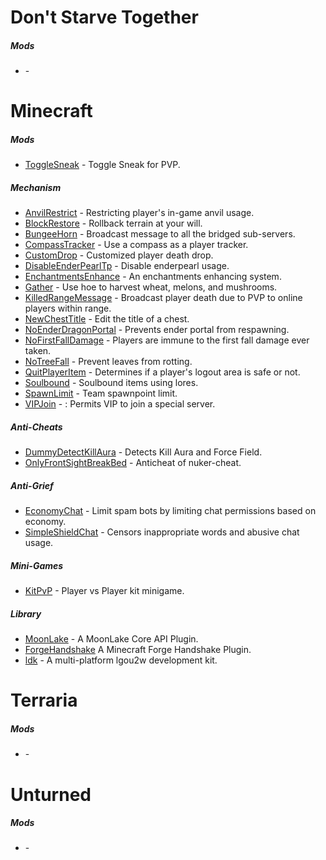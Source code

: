 # Don't Starve Together
##### Mods
- []() - 

# Minecraft
##### Mods
- [ToggleSneak](https://github.com/PixelTimeNet/ToggleSneak) - Toggle Sneak for PVP.

##### Mechanism
- [AnvilRestrict](https://github.com/PixelTimeNet/AnvilRestrict) - Restricting player's in-game anvil usage.
- [BlockRestore](https://github.com/PixelTimeNet/BlockRestore) - Rollback terrain at your will.
- [BungeeHorn](https://github.com/lgou2w/BungeeHorn) - Broadcast message to all the bridged sub-servers.
- [CompassTracker](https://github.com/PixelTimeNet/CompassTracker) - Use a compass as a player tracker.
- [CustomDrop](https://github.com/PixelTimeNet/CustomDrop) -  Customized player death drop.
- [DisableEnderPearlTp](https://github.com/PixelTimeNet/DisableEnderPearlTp) - Disable enderpearl usage.
- [EnchantmentsEnhance](https://github.com/PixelTimeNet/EnchantmentsEnhance) -  An enchantments enhancing system.
- [Gather](https://github.com/PixelTimeNet/MineZAddon-Gather) - Use hoe to harvest wheat, melons, and mushrooms.
- [KilledRangeMessage](https://github.com/PixelTimeNet/MineZAddon-KilledRangeMessage) - Broadcast player death due to PVP to online players within range.
- [NewChestTitle](https://github.com/PixelTimeNet/NewChestTitle) - Edit the title of a chest.
- [NoEnderDragonPortal](https://github.com/PixelTimeNet/NoEnderDragonPortal) - Prevents ender portal from respawning.
- [NoFirstFallDamage](https://github.com/PixelTimeNet/NoFirstFallDamage) - Players are immune to the first fall damage ever taken.
- [NoTreeFall](https://github.com/PixelTimeNet/MineZAddon-NoTreeFall) - Prevent leaves from rotting.
- [QuitPlayerItem](https://github.com/PixelTimeNet/MineZAddon-QuitPlayerItem) - Determines if a player's logout area is safe or not.
- [Soulbound](https://github.com/PixelTimeNet/MineZAddon-Soulbound) -  Soulbound items using lores.
- [SpawnLimit](https://github.com/PixelTimeNet/BedwarsRel-SpawnLimit) - Team spawnpoint limit.
- [VIPJoin](https://github.com/PixelTimeNet/MineZAddon-VIPJoin) - : Permits VIP to join a special server.

##### Anti-Cheats
- [DummyDetectKillAura](https://github.com/PixelTimeNet/DummyDetectKillAura) - Detects Kill Aura and Force Field.
- [OnlyFrontSightBreakBed](https://github.com/PixelTimeNet/BedwarsRel-OnlyFrontSightBreakBed) - Anticheat of nuker-cheat.

##### Anti-Grief
- [EconomyChat](https://github.com/PixelTimeNet/EconomyChat) - Limit spam bots by limiting chat permissions based on economy.
- [SimpleShieldChat](https://github.com/PixelTimeNet/SimpleShieldChat) - Censors inappropriate words and abusive chat usage. 

##### Mini-Games
- [KitPvP](https://github.com/McMoonLakeDev/KitPvP) - Player vs Player kit minigame. 

##### Library
- [MoonLake](https://github.com/PixelTimeNet/MoonLake) - A MoonLake Core API Plugin.
- [ForgeHandshake](https://github.com/McMoonLakeDev/ForgeHandshake) A Minecraft Forge Handshake Plugin.
- [ldk](https://github.com/lgou2w/ldk) - A multi-platform lgou2w development kit.

# Terraria
##### Mods
- []() - 

# Unturned
##### Mods
- []() - 

